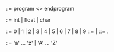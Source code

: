 <program> ::= program <> endprogram



<type> ::= int | float | char


<digit> ::= 0 | 1 | 2 | 3 | 4 | 5 | 6 | 7 | 8 | 9
<int> ::= <digit> | <digit><int>
<float> ::=  <int>.<int>

<char> ::= 'a' ... 'z' | 'A' ... 'Z'
